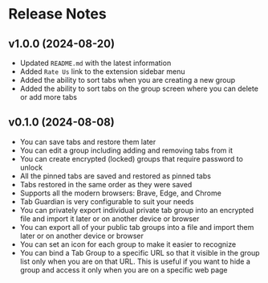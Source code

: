 # Release Notes

## v1.0.0 (2024-08-20)
- Updated `README.md` with the latest information
- Added `Rate Us` link to the extension sidebar menu
- Added the ability to sort tabs when you are creating a new group
- Added the ability to sort tabs on the group screen where you can delete or add more tabs

## v0.1.0 (2024-08-08)
- You can save tabs and restore them later
- You can edit a group including adding and removing tabs from it
- You can create encrypted (locked) groups that require password to unlock
- All the pinned tabs are saved and restored as pinned tabs
- Tabs restored in the same order as they were saved
- Supports all the modern browsers: Brave, Edge, and Chrome
- Tab Guardian is very configurable to suit your needs
- You can privately export individual private tab group into an encrypted file and import it later or on another device or browser
- You can export all of your public tab groups into a file and import them later or on another device or browser
- You can set an icon for each group to make it easier to recognize
- You can bind a Tab Group to a specific URL so that it visible in the group list only when you are on that URL. This is useful if you want to hide a group and access it only when you are on a specific web page